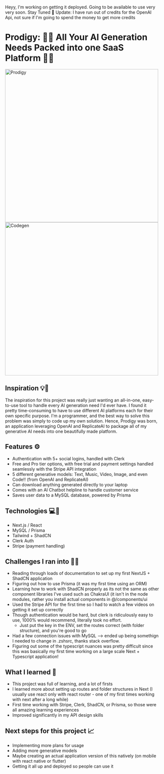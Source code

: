Heyy, I'm working on getting it deployed. Going to be available to use very very soon. Stay Tuned 👀
Update: I have run out of credits for the OpenAI Api, not sure if I'm going to spend the money to get more credits

# Prodigy: 🎵🌟 All Your AI Generation Needs Packed into one SaaS Platform 🎨🔥

<img width="500" alt="Prodigy" src="https://github.com/Akshat-shah05/Prodigy/assets/133422818/74d251dc-06aa-4e24-9602-010e0d45dd57">
<img width="500" alt="Codegen" src="https://github.com/Akshat-shah05/Prodigy/assets/133422818/8854a57f-7647-4a4b-95d2-077001e6a5bb">

## Inspiration 💡💭
The inspiration for this project was really just wanting an all-in-one, easy-to-use tool to handle every AI generation need I'd ever have. I found it pretty time-consuming to have to use different AI platforms each for their own specific purpose. I'm a programmer, and the best way to solve this problem was simply to code up my own solution. Hence, Prodigy was born, an application leveraging OpenAI and ReplicateAI to package all of my generative AI needs into one beautifully made platform. 

## Features ⚙️
- Authentication with 5+ social logins, handled with Clerk
- Free and Pro tier options, with free trial and payment settings handled seamlessly with the Stripe API integration
- 5 different generative models: Text, Music, Video, Image, and even Code!! (from OpenAI and ReplicateAI)
- Can download anything generated directly to your laptop
- Comes with an AI Chatbot helpline to handle customer service
- Saves user data to a MySQL database, powered by Prisma

## Technologies 💻🔐
- Next.js / React
- MySQL / Prisma
- Tailwind + ShadCN
- Clerk Auth
- Stripe (payment handling)

## Challenges I ran into 💪🤔
- Reading through loads of documentation to set up my first NextJS + ShadCN application
- Figuring out how to use Prisma (it was my first time using an ORM)
- Learning how to work with ShadCN properly as its not the same as other component libraries I've used such as ChakraUI (it isn't in the node modules, rather you install actual components in @/components/ui
- Used the Stripe API for the first time so I had to watch a few videos on getting it set up correctly
- Though authentication would be hard, but clerk is ridiculously easy to use, 1000% would recommend, literally took no effort.
  - Just put the key in the ENV, set the routes correct (with folder structure), and you're good to go
- Had a few connection issues with MySQL --> ended up being somethign I needed to change in .zshsrc, thanks stack overflow.
- Figuring out some of the typescript nuances was pretty difficult since this was basically my first time working on a large scale Next + Typescript application!

## What I learned 🧠
- This project was full of learning, and a lot of firsts
- I learned more about setting up routes and folder structures in Next (I usually use react only with react router - one of my first times working with next after a long while)
- First time working with Stripe, Clerk, ShadCN, or Prisma, so those were all amazing learning experiences
- Improved significantly in my API design skills

## Next steps for this project 📈
- Implementing more plans for usage
- Adding more generative models
- Maybe creating an actual application version of this natively (on mobile with react native or flutter)
- Getting it all up and deployed so people can use it

